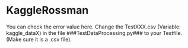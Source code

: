 # KaggleRossman
You can check the error value here.
Change the TestXXX.csv (Variable: kaggle_dataX) in the file ###TestDataProcessing.py### to your Testfile. (Make sure it is a .csv file). 
